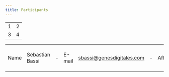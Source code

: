 ```yaml
---
title: Participants
---
```


|     |     |
|-----|-----|
| 1   | 2   |
| 3   | 4   |

|      |                    |        |                              |             |                                    |          |                                      |                 |                                         |                         |                                                          |                         |                                           |              |                                     |
|------|--------------------|--------|------------------------------|-------------|------------------------------------|----------|--------------------------------------|-----------------|-----------------------------------------|-------------------------|----------------------------------------------------------|-------------------------|-------------------------------------------|--------------|-------------------------------------|
| Name | Sebastian Bassi |- | E-mail | sbassi@genesdigitales.com |- | Affiliation | Universidad Nacional de Quilmes |- | Location | Balcarce, Buenos Aires, Argentina |- | Uses Python for | Bioinformatics and data manipulation |- | Work/Research Interests | IT Manager Advanta Seeds in Balcarce Research Station |- | Biopython Contributions | LCC and primer Tm calculation function |- | Relevant URL | <http://www.bioinformatica.info> |- |


